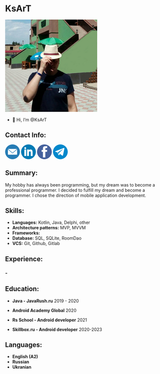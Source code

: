 # KsArT
![Profile photo](/images/profile_photo.png)
- 👋 Hi, I’m @KsArT

## Contact Info:
[![ksart.it@gmail.com](/images/email_logo.png)](mailto:ksart.it@gmail.com)
[![LinkedIn](/images/linkedin_logo.png)](https://www.linkedin.com/in/ksart-it/)
[![Facebook](/images/facebook_logo.png)](https://www.facebook.com/ksart.it/)
[![Telegram](/images/telegram_logo.png)](https://t.me/KsArT_IT)

## Summary:
My hobby has always been programming, but my dream was to become a professional programmer. I decided to fulfill my dream and become a programmer. I chose the direction of mobile application development.

## Skills:
* **Languages:** Kotlin, Java, Delphi, other
* **Architecture patterns:** MVP, MVVM
* **Frameworks:** 
* **Database:** SQL, SQLite, RoomDao
* **VCS:** Git, Github, Gitlab

## Experience:
### -


## Education:
* **Java - JavaRush.ru** 2019 - 2020

* **Android Academy Global** 2020

* **Rs School - Android developer** 2021

* **Skillbox.ru - Android developer** 2020-2023

## Languages:
* **English (A2)**
* **Russian**
* **Ukranian**
